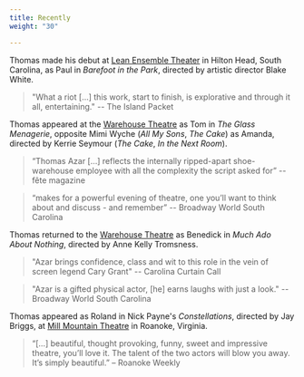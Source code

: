```yaml
---
title: Recently
weight: "30"

---
```

Thomas made his debut at [Lean Ensemble Theater](http://www.leanensemble.org/) in Hilton Head, South Carolina, as Paul in _Barefoot in the Park_, directed by artistic director Blake White.

> "What a riot \[...\] this work, start to finish, is explorative and through it all, entertaining." -- The Island Packet

Thomas appeared at the [Warehouse Theatre](https://warehousetheatre.com/glassmenagerie/) as Tom in _The Glass Menagerie_, opposite Mimi Wyche (_All My Sons_, _The Cake_) as Amanda, directed by Kerrie Seymour (_The Cake_, _In the Next Room_).

> “Thomas Azar \[…\] reflects the internally ripped-apart shoe-warehouse employee with all the complexity the script asked for”
> \-- fête magazine

> “makes for a powerful evening of theatre, one you’ll want to think about and discuss - and remember”
> \-- Broadway World South Carolina

Thomas returned to the [Warehouse Theatre](https://warehousetheatre.com/much-ado-nothing/) as Benedick in _Much Ado About Nothing_, directed by Anne Kelly Tromsness.

> "Azar brings confidence, class and wit to this role in the vein of screen legend Cary Grant"
> \-- Carolina Curtain Call

> "Azar is a gifted physical actor, \[he\] earns laughs with just a look."
> \-- Broadway World South Carolina

Thomas appeared as Roland in Nick Payne's _Constellations_, directed by Jay Briggs, at [Mill Mountain Theatre](http://millmountain.org/production/constellations/) in Roanoke, Virginia.

> “\[…\] beautiful, thought provoking, funny, sweet and impressive theatre, you’ll love it. The talent of the two actors will blow you away. It’s simply beautiful.” – Roanoke Weekly
